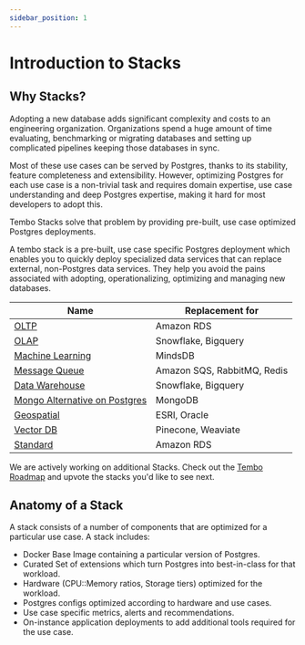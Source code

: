 ```yaml
---
sidebar_position: 1
---
```


# Introduction to Stacks

## Why Stacks?

Adopting a new database adds significant complexity and costs to an engineering organization. Organizations spend a huge amount of time evaluating, benchmarking or migrating databases and setting up complicated pipelines keeping those databases in sync.

Most of these use cases can be served by Postgres, thanks to its stability, feature completeness and extensibility. However, optimizing Postgres for each use case is a non-trivial task and requires domain expertise, use case understanding and deep Postgres expertise, making it hard for most developers to adopt this.

Tembo Stacks solve that problem by providing pre-built, use case optimized Postgres deployments.

A tembo stack is a pre-built, use case specific Postgres deployment which enables you to quickly deploy specialized data services that can replace external, non-Postgres data services. They help you avoid the pains associated with adopting, operationalizing, optimizing and managing new databases.

|Name|Replacement for|
|----|---------------|
|[OLTP](oltp.md)| Amazon RDS |
|[OLAP](olap.md)| Snowflake, Bigquery |
|[Machine Learning](machine-learning.md)| MindsDB |
|[Message Queue](message-queue.md)| Amazon SQS, RabbitMQ, Redis |
|[Data Warehouse](datawarehouse.md)| Snowflake, Bigquery |
|[Mongo Alternative on Postgres](mongo-alternative.md)| MongoDB | 
|[Geospatial](geospatial.md)| ESRI, Oracle | 
|[Vector DB](vector-db.md)| Pinecone, Weaviate |
|[Standard](standard.md)| Amazon RDS |

We are actively working on additional Stacks. Check out the [Tembo Roadmap](https://roadmap.tembo.io/roadmap) and upvote the stacks you'd like to see next.

## Anatomy of a Stack

A stack consists of a number of components that are optimized for a particular use case. A stack includes:

* Docker Base Image containing a particular version of Postgres.
* Curated Set of extensions which turn Postgres into best-in-class for that workload.
* Hardware (CPU::Memory ratios, Storage tiers) optimized for the workload.
* Postgres configs optimized according to hardware and use cases.
* Use case specific metrics, alerts and recommendations.
* On-instance application deployments to add additional tools required for the use case.
